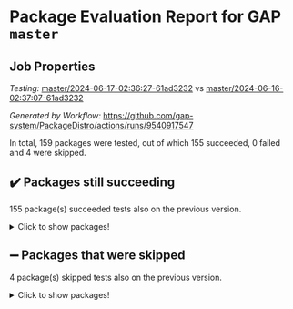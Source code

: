 # Package Evaluation Report for GAP `master`

## Job Properties

*Testing:* [master/2024-06-17-02:36:27-61ad3232](https://github.com/gap-system/PackageDistro/blob/data/reports/master/2024-06-17-02:36:27-61ad3232) vs [master/2024-06-16-02:37:07-61ad3232](https://github.com/gap-system/PackageDistro/blob/data/reports/master/2024-06-16-02:37:07-61ad3232)

*Generated by Workflow:* https://github.com/gap-system/PackageDistro/actions/runs/9540917547

In total, 159 packages were tested, out of which 155 succeeded, 0 failed and 4 were skipped.

## :heavy_check_mark: Packages still succeeding

155 package(s) succeeded tests also on the previous version.
<details><summary>Click to show packages!</summary>

- 4ti2interface 2023.02-04 [(success)](https://github.com/gap-system/PackageDistro/actions/runs/9540917547/job/26293544182)
- ace 5.6.2 [(success)](https://github.com/gap-system/PackageDistro/actions/runs/9540917547/job/26293544310)
- aclib 1.3.2 [(success)](https://github.com/gap-system/PackageDistro/actions/runs/9540917547/job/26293544399)
- agt 0.3.1 [(success)](https://github.com/gap-system/PackageDistro/actions/runs/9540917547/job/26293544477)
- alnuth 3.2.1 [(success)](https://github.com/gap-system/PackageDistro/actions/runs/9540917547/job/26293544577)
- anupq 3.3.0 [(success)](https://github.com/gap-system/PackageDistro/actions/runs/9540917547/job/26293544663)
- atlasrep 2.1.8 [(success)](https://github.com/gap-system/PackageDistro/actions/runs/9540917547/job/26293544765)
- autodoc 2023.06.19 [(success)](https://github.com/gap-system/PackageDistro/actions/runs/9540917547/job/26293544871)
- automata 1.15 [(success)](https://github.com/gap-system/PackageDistro/actions/runs/9540917547/job/26293546485)
- automgrp 1.3.2 [(success)](https://github.com/gap-system/PackageDistro/actions/runs/9540917547/job/26293546834)
- autpgrp 1.11 [(success)](https://github.com/gap-system/PackageDistro/actions/runs/9540917547/job/26293547065)
- cap 2024.06-02 [(success)](https://github.com/gap-system/PackageDistro/actions/runs/9540917547/job/26293548106)
- caratinterface 2.3.6 [(success)](https://github.com/gap-system/PackageDistro/actions/runs/9540917547/job/26293548686)
- cddinterface 2022.11.01 [(success)](https://github.com/gap-system/PackageDistro/actions/runs/9540917547/job/26293548797)
- circle 1.6.6 [(success)](https://github.com/gap-system/PackageDistro/actions/runs/9540917547/job/26293548916)
- classicpres 1.22 [(success)](https://github.com/gap-system/PackageDistro/actions/runs/9540917547/job/26293549025)
- cohomolo 1.6.11 [(success)](https://github.com/gap-system/PackageDistro/actions/runs/9540917547/job/26293549169)
- congruence 1.2.6 [(success)](https://github.com/gap-system/PackageDistro/actions/runs/9540917547/job/26293549298)
- corelg 1.56 [(success)](https://github.com/gap-system/PackageDistro/actions/runs/9540917547/job/26293549475)
- crime 1.6 [(success)](https://github.com/gap-system/PackageDistro/actions/runs/9540917547/job/26293549602)
- crisp 1.4.6 [(success)](https://github.com/gap-system/PackageDistro/actions/runs/9540917547/job/26293549742)
- crypting 0.10.4 [(success)](https://github.com/gap-system/PackageDistro/actions/runs/9540917547/job/26293549891)
- cryst 4.1.27 [(success)](https://github.com/gap-system/PackageDistro/actions/runs/9540917547/job/26293550009)
- crystcat 1.1.10 [(success)](https://github.com/gap-system/PackageDistro/actions/runs/9540917547/job/26293550130)
- ctbllib 1.3.9 [(success)](https://github.com/gap-system/PackageDistro/actions/runs/9540917547/job/26293550260)
- cubefree 1.19 [(success)](https://github.com/gap-system/PackageDistro/actions/runs/9540917547/job/26293550389)
- curlinterface 2.3.2 [(success)](https://github.com/gap-system/PackageDistro/actions/runs/9540917547/job/26293550508)
- cvec 2.8.1 [(success)](https://github.com/gap-system/PackageDistro/actions/runs/9540917547/job/26293550669)
- datastructures 0.3.0 [(success)](https://github.com/gap-system/PackageDistro/actions/runs/9540917547/job/26293550805)
- deepthought 1.0.6 [(success)](https://github.com/gap-system/PackageDistro/actions/runs/9540917547/job/26293550934)
- design 1.8 [(success)](https://github.com/gap-system/PackageDistro/actions/runs/9540917547/job/26293551073)
- difsets 2.3.1 [(success)](https://github.com/gap-system/PackageDistro/actions/runs/9540917547/job/26293551206)
- digraphs 1.7.1 [(success)](https://github.com/gap-system/PackageDistro/actions/runs/9540917547/job/26293551360)
- edim 1.3.8 [(success)](https://github.com/gap-system/PackageDistro/actions/runs/9540917547/job/26293551488)
- example 4.3.4 [(success)](https://github.com/gap-system/PackageDistro/actions/runs/9540917547/job/26293551620)
- examplesforhomalg 2023.10-01 [(success)](https://github.com/gap-system/PackageDistro/actions/runs/9540917547/job/26293551785)
- factint 1.6.3 [(success)](https://github.com/gap-system/PackageDistro/actions/runs/9540917547/job/26293551950)
- ferret 1.0.11 [(success)](https://github.com/gap-system/PackageDistro/actions/runs/9540917547/job/26293552081)
- fga 1.5.0 [(success)](https://github.com/gap-system/PackageDistro/actions/runs/9540917547/job/26293552193)
- fining 1.5.6 [(success)](https://github.com/gap-system/PackageDistro/actions/runs/9540917547/job/26293552355)
- float 1.0.4 [(success)](https://github.com/gap-system/PackageDistro/actions/runs/9540917547/job/26293552525)
- format 1.4.4 [(success)](https://github.com/gap-system/PackageDistro/actions/runs/9540917547/job/26293552681)
- forms 1.2.11 [(success)](https://github.com/gap-system/PackageDistro/actions/runs/9540917547/job/26293552804)
- fplsa 1.2.6 [(success)](https://github.com/gap-system/PackageDistro/actions/runs/9540917547/job/26293552925)
- fr 2.4.13 [(success)](https://github.com/gap-system/PackageDistro/actions/runs/9540917547/job/26293553031)
- francy 2.0.3 [(success)](https://github.com/gap-system/PackageDistro/actions/runs/9540917547/job/26293553125)
- fwtree 1.3 [(success)](https://github.com/gap-system/PackageDistro/actions/runs/9540917547/job/26293553220)
- gapdoc 1.6.7 [(success)](https://github.com/gap-system/PackageDistro/actions/runs/9540917547/job/26293553321)
- gauss 2023.02-04 [(success)](https://github.com/gap-system/PackageDistro/actions/runs/9540917547/job/26293553428)
- gaussforhomalg 2023.11-01 [(success)](https://github.com/gap-system/PackageDistro/actions/runs/9540917547/job/26293553586)
- gbnp 1.0.5 [(success)](https://github.com/gap-system/PackageDistro/actions/runs/9540917547/job/26293553687)
- generalizedmorphismsforcap 2024.04-01 [(success)](https://github.com/gap-system/PackageDistro/actions/runs/9540917547/job/26293553800)
- genss 1.6.8 [(success)](https://github.com/gap-system/PackageDistro/actions/runs/9540917547/job/26293553904)
- gradedmodules 2024.01-01 [(success)](https://github.com/gap-system/PackageDistro/actions/runs/9540917547/job/26293554003)
- gradedringforhomalg 2023.08-01 [(success)](https://github.com/gap-system/PackageDistro/actions/runs/9540917547/job/26293554109)
- grape 4.9.0 [(success)](https://github.com/gap-system/PackageDistro/actions/runs/9540917547/job/26293554220)
- groupoids 1.74 [(success)](https://github.com/gap-system/PackageDistro/actions/runs/9540917547/job/26293554323)
- grpconst 2.6.5 [(success)](https://github.com/gap-system/PackageDistro/actions/runs/9540917547/job/26293554434)
- guarana 0.96.3 [(success)](https://github.com/gap-system/PackageDistro/actions/runs/9540917547/job/26293554519)
- guava 3.19 [(success)](https://github.com/gap-system/PackageDistro/actions/runs/9540917547/job/26293554598)
- hap 1.62 [(success)](https://github.com/gap-system/PackageDistro/actions/runs/9540917547/job/26293554692)
- hapcryst 0.1.15 [(success)](https://github.com/gap-system/PackageDistro/actions/runs/9540917547/job/26293554796)
- hecke 1.5.3 [(success)](https://github.com/gap-system/PackageDistro/actions/runs/9540917547/job/26293554924)
- help 4.0 [(success)](https://github.com/gap-system/PackageDistro/actions/runs/9540917547/job/26293555048)
- homalg 2024.01-01 [(success)](https://github.com/gap-system/PackageDistro/actions/runs/9540917547/job/26293555152)
- homalgtocas 2023.11-01 [(success)](https://github.com/gap-system/PackageDistro/actions/runs/9540917547/job/26293555279)
- idrel 2.47 [(success)](https://github.com/gap-system/PackageDistro/actions/runs/9540917547/job/26293555419)
- images 1.3.2 [(success)](https://github.com/gap-system/PackageDistro/actions/runs/9540917547/job/26293555539)
- intpic 0.3.0 [(success)](https://github.com/gap-system/PackageDistro/actions/runs/9540917547/job/26293555704)
- io 4.8.2 [(success)](https://github.com/gap-system/PackageDistro/actions/runs/9540917547/job/26293555824)
- io_forhomalg 2023.02-04 [(success)](https://github.com/gap-system/PackageDistro/actions/runs/9540917547/job/26293555966)
- irredsol 1.4.4 [(success)](https://github.com/gap-system/PackageDistro/actions/runs/9540917547/job/26293556094)
- json 2.2.1 [(success)](https://github.com/gap-system/PackageDistro/actions/runs/9540917547/job/26293556221)
- jupyterkernel 1.5.0 [(success)](https://github.com/gap-system/PackageDistro/actions/runs/9540917547/job/26293556339)
- jupyterviz 1.5.6 [(success)](https://github.com/gap-system/PackageDistro/actions/runs/9540917547/job/26293556463)
- kan 1.37 [(success)](https://github.com/gap-system/PackageDistro/actions/runs/9540917547/job/26293556571)
- kbmag 1.5.11 [(success)](https://github.com/gap-system/PackageDistro/actions/runs/9540917547/job/26293556687)
- laguna 3.9.6 [(success)](https://github.com/gap-system/PackageDistro/actions/runs/9540917547/job/26293556823)
- liealgdb 2.2.1 [(success)](https://github.com/gap-system/PackageDistro/actions/runs/9540917547/job/26293556961)
- liepring 2.9.1 [(success)](https://github.com/gap-system/PackageDistro/actions/runs/9540917547/job/26293557107)
- liering 2.4.2 [(success)](https://github.com/gap-system/PackageDistro/actions/runs/9540917547/job/26293557211)
- linearalgebraforcap 2024.06-01 [(success)](https://github.com/gap-system/PackageDistro/actions/runs/9540917547/job/26293557334)
- lins 0.9 [(success)](https://github.com/gap-system/PackageDistro/actions/runs/9540917547/job/26293557455)
- localizeringforhomalg 2023.10-01 [(success)](https://github.com/gap-system/PackageDistro/actions/runs/9540917547/job/26293557609)
- loops 3.4.3 [(success)](https://github.com/gap-system/PackageDistro/actions/runs/9540917547/job/26293557766)
- lpres 1.0.3 [(success)](https://github.com/gap-system/PackageDistro/actions/runs/9540917547/job/26293557872)
- majoranaalgebras 1.5.1 [(success)](https://github.com/gap-system/PackageDistro/actions/runs/9540917547/job/26293557983)
- mapclass 1.4.6 [(success)](https://github.com/gap-system/PackageDistro/actions/runs/9540917547/job/26293558076)
- matgrp 0.70 [(success)](https://github.com/gap-system/PackageDistro/actions/runs/9540917547/job/26293558171)
- matricesforhomalg 2024.02-01 [(success)](https://github.com/gap-system/PackageDistro/actions/runs/9540917547/job/26293558267)
- modisom 2.5.4 [(success)](https://github.com/gap-system/PackageDistro/actions/runs/9540917547/job/26293558336)
- modulepresentationsforcap 2024.04-01 [(success)](https://github.com/gap-system/PackageDistro/actions/runs/9540917547/job/26293558429)
- modules 2024.01-01 [(success)](https://github.com/gap-system/PackageDistro/actions/runs/9540917547/job/26293558537)
- monoidalcategories 2024.06-01 [(success)](https://github.com/gap-system/PackageDistro/actions/runs/9540917547/job/26293558652)
- nconvex 2022.09-01 [(success)](https://github.com/gap-system/PackageDistro/actions/runs/9540917547/job/26293558782)
- nilmat 1.4.2 [(success)](https://github.com/gap-system/PackageDistro/actions/runs/9540917547/job/26293558904)
- nock 1.5 [(success)](https://github.com/gap-system/PackageDistro/actions/runs/9540917547/job/26293559042)
- normalizinterface 1.3.6 [(success)](https://github.com/gap-system/PackageDistro/actions/runs/9540917547/job/26293559176)
- nq 2.5.11 [(success)](https://github.com/gap-system/PackageDistro/actions/runs/9540917547/job/26293559309)
- numericalsgps 1.3.1 [(success)](https://github.com/gap-system/PackageDistro/actions/runs/9540917547/job/26293559463)
- openmath 11.5.3 [(success)](https://github.com/gap-system/PackageDistro/actions/runs/9540917547/job/26293559586)
- orb 4.9.0 [(success)](https://github.com/gap-system/PackageDistro/actions/runs/9540917547/job/26293559885)
- packagemanager 1.4.3 [(success)](https://github.com/gap-system/PackageDistro/actions/runs/9540917547/job/26293559991)
- patternclass 2.4.3 [(success)](https://github.com/gap-system/PackageDistro/actions/runs/9540917547/job/26293560096)
- permut 2.0.5 [(success)](https://github.com/gap-system/PackageDistro/actions/runs/9540917547/job/26293560223)
- polenta 1.3.10 [(success)](https://github.com/gap-system/PackageDistro/actions/runs/9540917547/job/26293560329)
- polymaking 0.8.7 [(success)](https://github.com/gap-system/PackageDistro/actions/runs/9540917547/job/26293560443)
- primgrp 3.4.4 [(success)](https://github.com/gap-system/PackageDistro/actions/runs/9540917547/job/26293560562)
- profiling 2.5.4 [(success)](https://github.com/gap-system/PackageDistro/actions/runs/9540917547/job/26293560675)
- qdistrnd 0.9.4 [(success)](https://github.com/gap-system/PackageDistro/actions/runs/9540917547/job/26293560820)
- qpa 1.35 [(success)](https://github.com/gap-system/PackageDistro/actions/runs/9540917547/job/26293560953)
- quagroup 1.8.4 [(success)](https://github.com/gap-system/PackageDistro/actions/runs/9540917547/job/26293561071)
- radiroot 2.9 [(success)](https://github.com/gap-system/PackageDistro/actions/runs/9540917547/job/26293561187)
- rcwa 4.7.1 [(success)](https://github.com/gap-system/PackageDistro/actions/runs/9540917547/job/26293561323)
- rds 1.8 [(success)](https://github.com/gap-system/PackageDistro/actions/runs/9540917547/job/26293561474)
- recog 1.4.2 [(success)](https://github.com/gap-system/PackageDistro/actions/runs/9540917547/job/26293561655)
- repndecomp 1.3.0 [(success)](https://github.com/gap-system/PackageDistro/actions/runs/9540917547/job/26293561787)
- repsn 3.1.2 [(success)](https://github.com/gap-system/PackageDistro/actions/runs/9540917547/job/26293561915)
- resclasses 4.7.3 [(success)](https://github.com/gap-system/PackageDistro/actions/runs/9540917547/job/26293562052)
- ringsforhomalg 2023.11-02 [(success)](https://github.com/gap-system/PackageDistro/actions/runs/9540917547/job/26293562174)
- sco 2023.08-01 [(success)](https://github.com/gap-system/PackageDistro/actions/runs/9540917547/job/26293562297)
- scscp 2.4.2 [(success)](https://github.com/gap-system/PackageDistro/actions/runs/9540917547/job/26293562461)
- semigroups 5.3.7 [(success)](https://github.com/gap-system/PackageDistro/actions/runs/9540917547/job/26293562580)
- sglppow 2.4 [(success)](https://github.com/gap-system/PackageDistro/actions/runs/9540917547/job/26293562715)
- sgpviz 0.999.5 [(success)](https://github.com/gap-system/PackageDistro/actions/runs/9540917547/job/26293562874)
- simpcomp 2.1.14 [(success)](https://github.com/gap-system/PackageDistro/actions/runs/9540917547/job/26293562998)
- singular 2024.06.03 [(success)](https://github.com/gap-system/PackageDistro/actions/runs/9540917547/job/26293563156)
- sl2reps 1.1 [(success)](https://github.com/gap-system/PackageDistro/actions/runs/9540917547/job/26293563299)
- sla 1.5.3 [(success)](https://github.com/gap-system/PackageDistro/actions/runs/9540917547/job/26293563460)
- smallgrp 1.5.3 [(success)](https://github.com/gap-system/PackageDistro/actions/runs/9540917547/job/26293563633)
- smallsemi 0.7.0 [(success)](https://github.com/gap-system/PackageDistro/actions/runs/9540917547/job/26293563788)
- sonata 2.9.6 [(success)](https://github.com/gap-system/PackageDistro/actions/runs/9540917547/job/26293563964)
- sophus 1.27 [(success)](https://github.com/gap-system/PackageDistro/actions/runs/9540917547/job/26293564086)
- sotgrps 1.2 [(success)](https://github.com/gap-system/PackageDistro/actions/runs/9540917547/job/26293564271)
- spinsym 1.5.2 [(success)](https://github.com/gap-system/PackageDistro/actions/runs/9540917547/job/26293564438)
- standardff 1.0 [(success)](https://github.com/gap-system/PackageDistro/actions/runs/9540917547/job/26293564594)
- symbcompcc 1.3.2 [(success)](https://github.com/gap-system/PackageDistro/actions/runs/9540917547/job/26293564731)
- thelma 1.3 [(success)](https://github.com/gap-system/PackageDistro/actions/runs/9540917547/job/26293568958)
- tomlib 1.2.11 [(success)](https://github.com/gap-system/PackageDistro/actions/runs/9540917547/job/26293569116)
- toolsforhomalg 2023.11-01 [(success)](https://github.com/gap-system/PackageDistro/actions/runs/9540917547/job/26293569236)
- toric 1.9.5 [(success)](https://github.com/gap-system/PackageDistro/actions/runs/9540917547/job/26293569363)
- toricvarieties 2022.07.13 [(success)](https://github.com/gap-system/PackageDistro/actions/runs/9540917547/job/26293569483)
- transgrp 3.6.5 [(success)](https://github.com/gap-system/PackageDistro/actions/runs/9540917547/job/26293569603)
- typeset 1.2.2 [(success)](https://github.com/gap-system/PackageDistro/actions/runs/9540917547/job/26293569713)
- ugaly 4.1.3 [(success)](https://github.com/gap-system/PackageDistro/actions/runs/9540917547/job/26293569832)
- unipot 1.5 [(success)](https://github.com/gap-system/PackageDistro/actions/runs/9540917547/job/26293569955)
- unitlib 4.2.0 [(success)](https://github.com/gap-system/PackageDistro/actions/runs/9540917547/job/26293570077)
- utils 0.85 [(success)](https://github.com/gap-system/PackageDistro/actions/runs/9540917547/job/26293570192)
- uuid 0.7 [(success)](https://github.com/gap-system/PackageDistro/actions/runs/9540917547/job/26293570334)
- walrus 0.9991 [(success)](https://github.com/gap-system/PackageDistro/actions/runs/9540917547/job/26293570493)
- wedderga 4.10.5 [(success)](https://github.com/gap-system/PackageDistro/actions/runs/9540917547/job/26293570633)
- xmod 2.92 [(success)](https://github.com/gap-system/PackageDistro/actions/runs/9540917547/job/26293570768)
- xmodalg 1.23 [(success)](https://github.com/gap-system/PackageDistro/actions/runs/9540917547/job/26293570938)
- yangbaxter 0.10.3 [(success)](https://github.com/gap-system/PackageDistro/actions/runs/9540917547/job/26293571084)
- zeromqinterface 0.14 [(success)](https://github.com/gap-system/PackageDistro/actions/runs/9540917547/job/26293571212)
</details>

## :heavy_minus_sign: Packages that were skipped

4 package(s) skipped tests also on the previous version.
<details><summary>Click to show packages!</summary>

- browse 1.8.21 [(skipped)](https://github.com/gap-system/PackageDistro/actions/runs/9540917547/job/26293350000)
- itc 1.5.1 [(skipped)](https://github.com/gap-system/PackageDistro/actions/runs/9540917547/job/26293350000)
- polycyclic 2.16 [(skipped)](https://github.com/gap-system/PackageDistro/actions/runs/9540917547/job/26293350000)
- xgap 4.32 [(skipped)](https://github.com/gap-system/PackageDistro/actions/runs/9540917547/job/26293350000)
</details>

